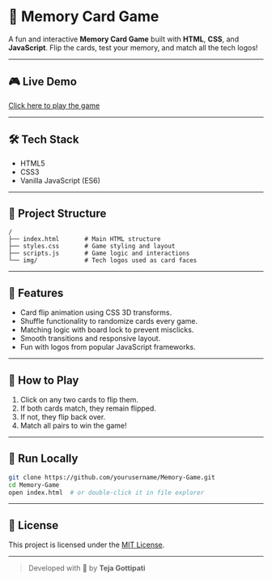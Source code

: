 # 🧠 Memory Card Game

A fun and interactive **Memory Card Game** built with **HTML**, **CSS**, and **JavaScript**. Flip the cards, test your memory, and match all the tech logos!

---

## 🎮 Live Demo

[Click here to play the game](https://yourusername.github.io/Memory-Game)

---

## 🛠️ Tech Stack

- HTML5
- CSS3
- Vanilla JavaScript (ES6)

---

## 📁 Project Structure

```
/
├── index.html       # Main HTML structure
├── styles.css       # Game styling and layout
├── scripts.js       # Game logic and interactions
└── img/             # Tech logos used as card faces
```

---

## 🚀 Features

- Card flip animation using CSS 3D transforms.
- Shuffle functionality to randomize cards every game.
- Matching logic with board lock to prevent misclicks.
- Smooth transitions and responsive layout.
- Fun with logos from popular JavaScript frameworks.

---

## 🧩 How to Play

1. Click on any two cards to flip them.
2. If both cards match, they remain flipped.
3. If not, they flip back over.
4. Match all pairs to win the game!

---

## 🧪 Run Locally

```bash
git clone https://github.com/yourusername/Memory-Game.git
cd Memory-Game
open index.html  # or double-click it in file explorer
```

---


## 📄 License

This project is licensed under the [MIT License](LICENSE).

---

> Developed with 💙 by **Teja Gottipati**
